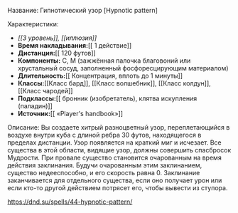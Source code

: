 Название: Гипнотический узор \[Hypnotic pattern] 

Характеристики:
- *[[3 уровень]], [[иллюзия]]*
- **Время накладывания:**[[ 1 действие]]
- **Дистанция:**[[ 120 футов]]
- **Компоненты:** С, М (зажжённая палочка благовоний или хрустальный сосуд, заполненный фосфоресцирующим материалом)
- **Длительность:**[[ Концентрация, вплоть до 1 минуты]]
- **Классы:**[[Класс  бард]], [[Класс волшебник]], [[Класс колдун]], [[Класс чародей]]
- **Подклассы:**[[ бронник (изобретатель), клятва искупления (паладин)]]
- **Источник:**[[ «Player's handbook»]]

Описание:
Вы создаете хитрый разноцветный узор, переплетающийся в воздухе внутри куба с длиной ребра 30 футов, находящегося в пределах дистанции. Узор появляется на краткий миг и исчезает. Все существа в этой области, видящие узор, должны совершить спасбросок Мудрости. При провале существо становится очарованным на время действия заклинания. Будучи очарованным этим заклинанием, существо недееспособно, и его скорость равна 0. Заклинание заканчивается для отдельного существа, если оно получает урон или если кто-то другой действием потрясет его, чтобы вывести из ступора.

https://dnd.su/spells/44-hypnotic-pattern/